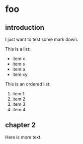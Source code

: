 # foo

## introduction

I just want to test some mark down.

This is a list:

- item x
- item s
- item a
- item xy

This is an ordered list:

1. item 1
2. item 2
3. item 3
4. item 4

## chapter 2

Here is more text.
